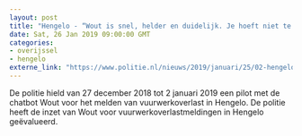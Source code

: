 ```yaml
---
layout: post
title: "Hengelo - “Wout is snel, helder en duidelijk. Je hoeft niet te wachten!”"
date: Sat, 26 Jan 2019 09:00:00 GMT
categories: 
- overijssel 
- hengelo 
externe_link: "https://www.politie.nl/nieuws/2019/januari/25/02-hengelo-wout-is-snel-helder-en-duidelijk.html"
---
```


De politie hield van 27 december 2018 tot 2 januari 2019 een pilot met de chatbot Wout voor het melden van vuurwerkoverlast in Hengelo. De politie heeft de inzet van Wout voor vuurwerkoverlastmeldingen in Hengelo geëvalueerd.

